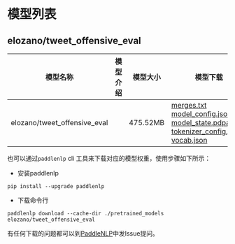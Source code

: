 #  模型列表

## elozano/tweet_offensive_eval

| 模型名称 | 模型介绍 | 模型大小  | 模型下载 |
| --- | --- | --- | --- |
|elozano/tweet_offensive_eval|  | 475.52MB | [merges.txt](https://bj.bcebos.com/paddlenlp/models/community/elozano/tweet_offensive_eval/merges.txt)<br>[model_config.json](https://bj.bcebos.com/paddlenlp/models/community/elozano/tweet_offensive_eval/model_config.json)<br>[model_state.pdparams](https://bj.bcebos.com/paddlenlp/models/community/elozano/tweet_offensive_eval/model_state.pdparams)<br>[tokenizer_config.json](https://bj.bcebos.com/paddlenlp/models/community/elozano/tweet_offensive_eval/tokenizer_config.json)<br>[vocab.json](https://bj.bcebos.com/paddlenlp/models/community/elozano/tweet_offensive_eval/vocab.json) |

也可以通过`paddlenlp` cli 工具来下载对应的模型权重，使用步骤如下所示：

* 安装paddlenlp

```shell
pip install --upgrade paddlenlp
```

* 下载命令行

```shell
paddlenlp download --cache-dir ./pretrained_models elozano/tweet_offensive_eval
```

有任何下载的问题都可以到[PaddleNLP](https://github.com/PaddlePaddle/PaddleNLP)中发Issue提问。